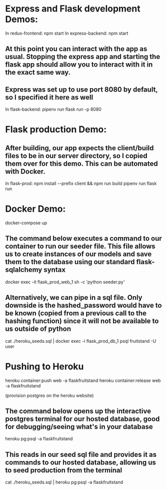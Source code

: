 # Express and Flask development Demos:
In redux-frontend: npm start
In express-backend: npm start
## At this point you can interact with the app as usual. Stopping the express app and starting the flask app should allow you to interact with it in the exact same way.
## Express was set up to use port 8080 by default, so I specified it here as well
In flask-backend: pipenv run flask run -p 8080

# Flask production Demo:
## After building, our app expects the client/build files to be in our server directory, so I copied them over for this demo. This can be automated with Docker.
In flask-prod: npm install --prefix client && npm run build 
		pipenv run flask run


# Docker Demo:
docker-compose up
## The command below executes a command to our container to run our seeder file. This file allows us to create instances of our models and save them to the database using our standard flask-sqlalchemy syntax
docker exec -it flask_prod_web_1 sh -c 'python seeder.py'
## Alternatively, we can pipe in a sql file. Only downside is the hashed_password would have to be known (copied from a previous call to the hashing function) since it will not be available to us outside of python
cat ./heroku_seeds.sql | docker exec -i flask_prod_db_1 psql fruitstand -U user


# Pushing to Heroku
heroku container:push web -a flaskfruitstand
heroku container:release web -a flaskfruitstand

(provision postgres on the heroku website)

## The command below opens up the interactive postgres terminal for our hosted database, good for debugging/seeing what's in your database
heroku pg:psql -a flaskfruitstand

## This reads in our seed sql file and provides it as commands to our hosted database, allowing us to seed production from the terminal
cat ./heroku_seeds.sql | heroku pg:psql -a flaskfruitstand
